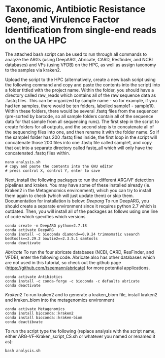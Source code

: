 # Taxonomic, Antibiotic Resistance Gene, and Virulence Factor Identification from single-end reads on the UA HPC
The attached bash script can be used to run through all commands to analyze the ARGs (using DeepARG, Abricate, CARD, Resfinder, and NCBI databases) and VFs (using VFDB) on the HPC, as well as assign taxonomy to the samples via kraken2. 

Upload the script to the HPC (alternatively, create a new bash script using the following command and copy and paste the contents into the script) into a folder tittled with the project name. Within the folder, you should have a directory called raw_reads which contains all of the raw sequence data as .fastq files. This can be organized by sample name - so for example, if you had ten samples, there would be ten folders, labelled sample1 - sample10. Within these folders, there would be several .fastq files from the sequencer (pre-sorted by barcode, so all sample folders contain all of the sequence data for that sample from all sequencing runs). The first step in the script to create folders for all outputs, and the second step is to concatenate all of the sequencing files into one, and then rename it with the folder name. So if the sample1 folder has 200 .fastq files inside, the first loop in the script will concatenate those 200 files into one .fastq file called sample1, and copy that out into a separate directory called fastq_all which will only have the concatenated .fastq files within. 

```
nano analysis.sh
# copy and paste the contents into the GNU editor
# press control X, control Y, enter to save
```
Next, install the following packages to run the different ARG/VF detection pipelines and kraken. You may have some of these installed already (ie. Kraken2 in the Metagenomics environment), which you can try to install them again to check (which will just update them) or skip them. Documentation for installation is below:
*Deeparg*
To run DeepARG, you should create a separate environment since it requires python 2.7 which is outdated. Then, you will install all of the packages as follows using one line of code which specifies which versions
```
conda create -n DeepARG python=2.7.18
conda activate DeepARG
conda install -c bioconda diamond==0.9.24 trimmomatic vsearch bedtools==2.29.2 bowtie2==2.3.5.1 samtools
conda deactivate
```
*Abricate*
To run the four abricate databases (NCBI, CARD, ResFinder, and VFDB), enter the following code. Abricate also has other databases which are not used in this tutorial, so check out the github page (https://github.com/tseemann/abricate) for more potential applications.
```
conda activate Antibiotics
conda install -c conda-forge -c bioconda -c defaults abricate
conda deactivate
```
*Kraken2*
To run kraken2 and to generate a kraken_biom file, install kraken2 and kraken_biom into the metagenomics environment
```
conda activate Metagenomics
conda install bioconda::kraken2
conda install bioconda::kraken-biom
conda deactibvate
```

To run the script type the following (replace analysis with the script name, either ARG-VF-Kraken_script_CS.sh or whatever you named or renamed it as):
```
bash analysis.sh
```
